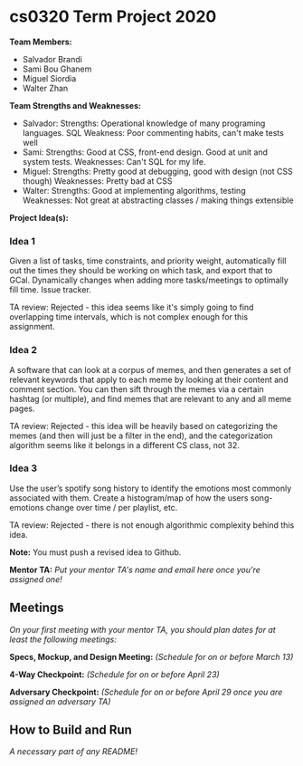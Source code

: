 # cs0320 Term Project 2020

**Team Members:**
* Salvador Brandi
* Sami Bou Ghanem
* Miguel Siordia
* Walter Zhan

**Team Strengths and Weaknesses:**
* Salvador: 
  Strengths: Operational knowledge of many programing languages. SQL 
  Weakness: Poor commenting habits, can't make tests well
* Sami:
  Strengths: Good at CSS, front-end design. Good at unit and system tests.
  Weaknesses: Can't SQL for my life. 
* Miguel:
  Strengths: Pretty good at debugging, good with design (not CSS though)
  Weaknesses: Pretty bad at CSS
* Walter:
  Strengths: Good at implementing algorithms, testing
  Weaknesses: Not great at abstracting classes / making things extensible


**Project Idea(s):**
### Idea 1 
Given a list of tasks, time constraints, and priority weight, automatically fill out the times they should be working on which task, and export that to GCal. Dynamically changes when adding more tasks/meetings to optimally fill time. 
Issue tracker.

TA review: Rejected - this idea seems like it's simply going to find overlapping time intervals, which is not complex enough for this assignment. 


### Idea 2
A software that can look at a corpus of memes, and then generates a set of relevant keywords that apply to each meme by looking at their content and comment section. You can then sift through the memes via a certain hashtag (or multiple), and find memes that are relevant to any and all meme pages.

TA review: Rejected - this idea will be heavily based on categorizing the memes (and then will just be a filter in the end), and the categorization algorithm seems like it belongs in a different CS class, not 32.


### Idea 3
Use the user’s spotify song history to identify the emotions most commonly associated with them. Create a histogram/map of how the users song-emotions change over time / per playlist, etc. 

TA review: Rejected - there is not enough algorithmic complexity behind this idea.

**Note:** You must push a revised idea to Github.


**Mentor TA:** _Put your mentor TA's name and email here once you're assigned one!_

## Meetings
_On your first meeting with your mentor TA, you should plan dates for at least the following meetings:_

**Specs, Mockup, and Design Meeting:** _(Schedule for on or before March 13)_

**4-Way Checkpoint:** _(Schedule for on or before April 23)_

**Adversary Checkpoint:** _(Schedule for on or before April 29 once you are assigned an adversary TA)_

## How to Build and Run
_A necessary part of any README!_
